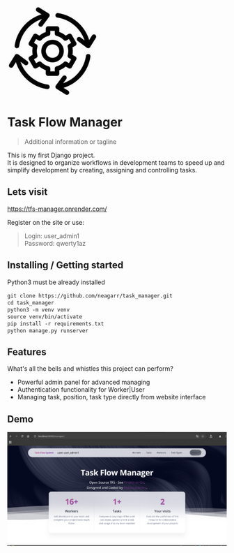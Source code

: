 ![Logo of the project](/static/assets/img/favicon.png)

# Task Flow Manager
> Additional information or tagline

This is my first Django project.<br>
It is designed to organize workflows in development teams to speed up and simplify development by creating, assigning and controlling tasks.


## Lets visit

https://tfs-manager.onrender.com/

Register on the site or use: <br>
> Login: user_admin1 <br>
Password: qwerty1az

## Installing / Getting started

Python3 must be already installed

```shell
git clone https://github.com/neagarr/task_manager.git
cd task_manager
python3 -m venv venv
source venv/bin/activate
pip install -r requirements.txt
python manage.py runserver
```
## Features

What's all the bells and whistles this project can perform?
* Powerful admin panel for advanced managing
* Authentication functionality for Worker|User
* Managing task, position, task type directly from website interface

## Demo
![demo of the project](demo.png)
